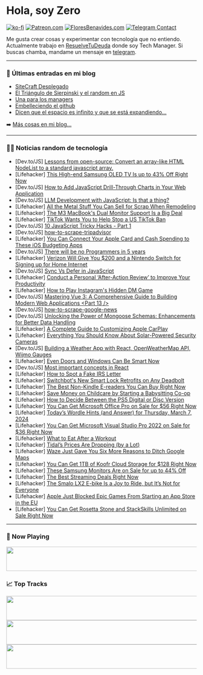 # Hola, soy Zero

[![ko-fi](https://ko-fi.com/img/githubbutton_sm.svg)](https://ko-fi.com/J3J4N0LUK)
[![Patreon.com](https://img.shields.io/endpoint.svg?url=https%3A%2F%2Fshieldsio-patreon.vercel.app%2Fapi%3Fusername%3Dzerodragon%26type%3Dpatrons&style=for-the-badge)](https://patreon.com/zerodragon)
[![FloresBenavides.com](https://img.shields.io/website?down_message=oops&label=MiBlog&style=for-the-badge&up_message=online&url=https%3A%2F%2Ffloresbenavides.com)](https://floresbenavides.com)
[![Telegram Contact](https://img.shields.io/badge/escr%C3%ADbeme-ZeroDragon-%2326A5E4?style=for-the-badge&logo=telegram)](https://t.me/zerodragon)

Me gusta crear cosas y experimentar con tecnología que no entiendo.
Actualmente trabajo en [ResuelveTuDeuda](http://github.com/resuelve) donde soy Tech Manager.
Si buscas chamba, mandame un mensaje en [telegram](https://t.me/zerodragon).

---

### 📕 Últimas entradas en mi blog
<!-- BLOG-POST-LIST:START -->
- [SiteCraft Desplegado](https://floresbenavides.com/sitecraft-desplegado/)
- [El Triángulo de Sierpinski y el random en JS](https://floresbenavides.com/el-triangulo-de-sierpinski-y-el-random-en-js/)
- [Una para los managers](https://floresbenavides.com/una-para-los-managers/)
- [Embelleciendo el github](https://floresbenavides.com/embelleciendo-el-github/)
- [Dicen que el espacio es infinito y que se está expandiendo…](https://floresbenavides.com/dicen-que-el-espacio-es-infinito-y-que-se-esta-expandiendo/)
<!-- BLOG-POST-LIST:END -->

➡️ [Más cosas en mi blog...](https://floresbenavides.com)

---

### 👨‍💻 Noticias random de tecnología
<!-- TECH-POSTS:START -->
- [Dev.to/JS] [Lessons from open-source: Convert an array-like HTML NodeList to a standard javascript array.](https://dev.to/ramunarasinga/lessons-from-open-source-convert-an-array-like-html-nodelist-to-a-standard-javascript-array-5ee9)
- [Lifehacker] [This High-end Samsung OLED TV Is up to 43% Off Right Now](https://lifehacker.com/tech/samsung-s95c-oled-tv-sale)
- [Dev.to/JS] [How to Add JavaScript Drill-Through Charts in Your Web Application](https://dev.to/mescius/how-to-add-javascript-drill-through-charts-in-your-web-application-58ie)
- [Dev.to/JS] [LLM Development with JavaScript: Is that a thing?](https://dev.to/jorshali/the-busy-javascript-developers-guide-to-generative-ai-4omo)
- [Lifehacker] [All the Metal Stuff You Can Sell for Scrap When Remodeling](https://lifehacker.com/money/all-the-metal-stuff-you-can-sell-for-scrap-when-remodeling)
- [Lifehacker] [The M3 MacBook&#39;s Dual Monitor Support Is a Big Deal](https://lifehacker.com/tech/m3-macbook-air-dual-monitor-support)
- [Lifehacker] [TikTok Wants You to Help Stop a US TikTok Ban](https://lifehacker.com/tech/tiktok-bill-ban-in-the-us)
- [Dev.to/JS] [10 JavaScript Tricky Hacks - Part 1](https://dev.to/sayuj/10-javascript-tricky-hacks-part-1-52dl)
- [Dev.to/JS] [how-to-scrape-tripadvisor](https://dev.to/crawlbase/how-to-scrape-tripadvisor-5d0l)
- [Lifehacker] [You Can Connect Your Apple Card and Cash Spending to These iOS Budgeting Apps](https://lifehacker.com/tech/how-to-connect-your-apple-card-to-ios-budgeting-apps)
- [Dev.to/JS] [There will be no Programmers in 5 years](https://dev.to/sufian/there-will-be-no-programmers-in-5-years-2o61)
- [Lifehacker] [Verizon Will Give You $200 and a Nintendo Switch for Signing up for Home Internet](https://lifehacker.com/entertainment/verizon-wants-to-give-you-a-free-nintendo-switch)
- [Dev.to/JS] [Sync Vs Defer in JavaScript](https://dev.to/gabby1234/sync-vs-defer-in-javascript-16n6)
- [Lifehacker] [Conduct a Personal ‘After-Action Review’ to Improve Your Productivity](https://lifehacker.com/work/conduct-personal-after-action-review-to-improve-productivity)
- [Lifehacker] [How to Play Instagram&#39;s Hidden DM Game](https://lifehacker.com/tech/how-to-play-instagrams-hidden-dm-game)
- [Dev.to/JS] [Mastering Vue 3: A Comprehensive Guide to Building Modern Web Applications &lt;Part 13 /&gt;](https://dev.to/hanytaha61/mastering-vue-3-a-comprehensive-guide-to-building-modern-web-applications-3m94)
- [Dev.to/JS] [how-to-scrape-google-news](https://dev.to/crawlbase/how-to-scrape-google-news-mpi)
- [Dev.to/JS] [Unlocking the Power of Mongoose Schemas: Enhancements for Better Data Handling](https://dev.to/justinjdaniel/unlocking-the-power-of-mongoose-schemas-enhancements-for-better-data-handling-l1g)
- [Lifehacker] [A Complete Guide to Customizing Apple CarPlay](https://lifehacker.com/tech/a-complete-guide-to-customizing-apple-carplay)
- [Lifehacker] [Everything You Should Know About Solar-Powered Security Cameras](https://lifehacker.com/home/everything-about-solar-security-cameras)
- [Dev.to/JS] [Building a Weather App with React, OpenWeatherMap API, Wijmo Gauges](https://dev.to/mescius/building-a-weather-app-with-react-openweathermap-api-wijmo-gauges-2ej7)
- [Lifehacker] [Even Doors and Windows Can Be Smart Now](https://lifehacker.com/tech/best-smart-doors-and-windows)
- [Dev.to/JS] [Most important concepts in React](https://dev.to/sebastian9995/most-important-concepts-in-react-3oal)
- [Lifehacker] [How to Spot a Fake IRS Letter](https://lifehacker.com/how-to-spot-a-fake-irs-letter)
- [Lifehacker] [Switchbot&#39;s New Smart Lock Retrofits on Any Deadbolt](https://lifehacker.com/tech/switchbot-launches-retrofit-smart-lock)
- [Lifehacker] [The Best Non-Kindle E-readers You Can Buy Right Now](https://lifehacker.com/tech/best-non-kindle-ereaders)
- [Lifehacker] [Save Money on Childcare by Starting a Babysitting Co-op](https://lifehacker.com/family/how-to-form-a-babysitting-co-op)
- [Lifehacker] [How to Decide Between the PS5 Digital or Disc Version](https://lifehacker.com/entertainment/ps5-digital-vs-disc)
- [Lifehacker] [You Can Get Microsoft Office Pro on Sale for $56 Right Now](https://lifehacker.com/microsoft-office-2021-sale)
- [Lifehacker] [Today’s Wordle Hints &lpar;and Answer&rpar; for Thursday, March 7, 2024](https://lifehacker.com/entertainment/wordle-hint-answer-today)
- [Lifehacker] [You Can Get Microsoft Visual Studio Pro 2022 on Sale for $36 Right Now](https://lifehacker.com/tech/microsoft-visual-studio-2022-sale)
- [Lifehacker] [What to Eat After a Workout](https://lifehacker.com/health/what-to-eat-after-a-workout)
- [Lifehacker] [Tidal’s Prices Are Dropping &lpar;by a Lot&rpar;](https://lifehacker.com/tech/tidal-price-drop)
- [Lifehacker] [Waze Just Gave You Six More Reasons to Ditch Google Maps](https://lifehacker.com/tech/new-waze-maps-features)
- [Lifehacker] [You Can Get 1TB of Koofr Cloud Storage for $128 Right Now](https://lifehacker.com/tech/koofr-cloud-storage)
- [Lifehacker] [These Samsung Monitors Are on Sale for up to 44% Off](https://lifehacker.com/tech/samsung-monitor-sale)
- [Lifehacker] [The Best Streaming Deals Right Now](https://lifehacker.com/best-streaming-deals)
- [Lifehacker] [The Smalo LX2 E-bike Is a Joy to Ride, but It’s Not for Everyone](https://lifehacker.com/tech/smalo-lx2-ebike-review)
- [Lifehacker] [Apple Just Blocked Epic Games From Starting an App Store in the EU](https://lifehacker.com/tech/apple-blocks-epic-games-from-starting-an-app-store-in-the-eu)
- [Lifehacker] [You Can Get Rosetta Stone and StackSkills Unlimited on Sale Right Now](https://lifehacker.com/rosetta-stone-stackskills-bundle-sale)<!-- TECH-POSTS:END -->

---

### 🎵 Now Playing
<a href="https://spotify-now-playing-dun.vercel.app/now-playing?open"><img src="https://spotify-now-playing-dun.vercel.app/now-playing" width="540" height="64"></a>

### 📈 Top Tracks
<a href="https://spotify-now-playing-dun.vercel.app/top-tracks?i=1&open"><img src="https://spotify-now-playing-dun.vercel.app/top-tracks?i=1" width="540" height="64"></a>
<a href="https://spotify-now-playing-dun.vercel.app/top-tracks?i=2&open"><img src="https://spotify-now-playing-dun.vercel.app/top-tracks?i=2" width="540" height="64"></a>
<a href="https://spotify-now-playing-dun.vercel.app/top-tracks?i=3&open"><img src="https://spotify-now-playing-dun.vercel.app/top-tracks?i=3" width="540" height="64"></a>
